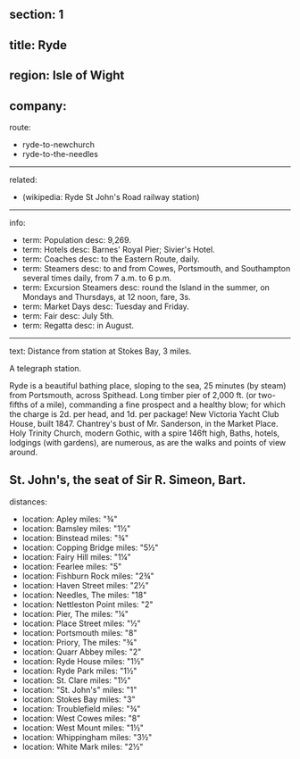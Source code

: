 section: 1
----
title: Ryde
----
region: Isle of Wight
----
company:
----
route:
- ryde-to-newchurch
- ryde-to-the-needles
----
related:
- (wikipedia: Ryde St John's Road railway station)
----
info:
- term: Population
  desc: 9,269.
- term: Hotels
  desc: Barnes' Royal Pier; Sivier's Hotel.
- term: Coaches
  desc: to the Eastern Route, daily.
- term: Steamers
  desc: to and from Cowes, Portsmouth, and Southampton several times daily, from 7 a.m. to 6 p.m.
- term: Excursion Steamers
  desc: round the Island in the summer, on Mondays and Thursdays, at 12 noon, fare, 3s.
- term: Market Days
  desc: Tuesday and Friday.
- term: Fair
  desc: July 5th.
- term: Regatta
  desc: in August.
----
text: Distance from station at Stokes Bay, 3 miles.

A telegraph station.

Ryde is a beautiful bathing place, sloping to the sea, 25 minutes (by steam) from Portsmouth, across Spithead. Long timber pier of 2,000 ft. (or two-fifths of a mile), commanding a fine prospect and a healthy blow; for which the charge is 2d. per head, and 1d. per package! New Victoria Yacht Club House, built 1847. Chantrey's bust of Mr. Sanderson, in the Market Place. Holy Trinity Church, modern Gothic, with a spire 146ft high, Baths, hotels, lodgings (with gardens), are numerous, as are the walks and points of view around.

**St. John's,** the seat of Sir R. Simeon, Bart.
----
distances:
- location: Apley
  miles: "¾"
- location: Bamsley
  miles: "1½"
- location: Binstead
  miles: "¾"
- location: Copping Bridge
  miles: "5½"
- location: Fairy Hill
  miles: "1¼"
- location: Fearlee
  miles: "5"
- location: Fishburn Rock
  miles: "2¾"
- location: Haven Street
  miles: "2½"
- location: Needles, The
  miles: "18"
- location: Nettleston Point
  miles: "2"
- location: Pier, The
  miles: "¼"
- location: Place Street
  miles: "½"
- location: Portsmouth
  miles: "8"
- location: Priory, The
  miles: "¾"
- location: Quarr Abbey
  miles: "2"
- location: Ryde House
  miles: "1½"
- location: Ryde Park
  miles: "1½"
- location: St. Clare
  miles: "1½"
- location: "St. John's"
  miles: "1"
- location: Stokes Bay
  miles: "3"
- location: Troublefield
  miles: "¾"
- location: West Cowes
  miles: "8"
- location: West Mount
  miles: "1½"
- location: Whippingham
  miles: "3½"
- location: White Mark
  miles: "2½"
